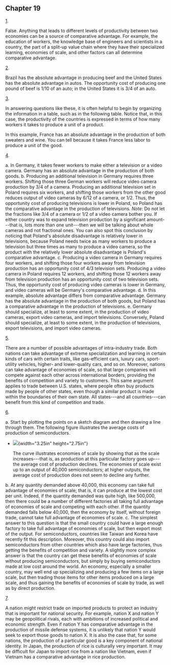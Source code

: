 ## Chapter 19

[1](http://openstax.org/books/principles-microeconomics-3e/pages/19-self-check-questions#fs-idp150363376).

False. Anything that leads to different levels of productivity between
two economies can be a source of comparative advantage. For example, the
education of workers, the knowledge base of engineers and scientists in
a country, the part of a split-up value chain where they have their
specialized learning, economies of scale, and other factors can all
determine comparative advantage.

[2](http://openstax.org/books/principles-microeconomics-3e/pages/19-self-check-questions#fs-idp176454304).

Brazil has the absolute advantage in producing beef and the United
States has the absolute advantage in autos. The opportunity cost of
producing one pound of beef is 1/10 of an auto; in the United States it
is 3/4 of an auto.

[3](http://openstax.org/books/principles-microeconomics-3e/pages/19-self-check-questions#fs-idp49111808).

In answering questions like these, it is often helpful to begin by
organizing the information in a table, such as in the following table.
Notice that, in this case, the productivity of the countries is
expressed in terms of how many workers it takes to produce a unit of a
product.

In this example, France has an absolute advantage in the production of
both sweaters and wine. You can tell because it takes France less labor
to produce a unit of the good.

[4](http://openstax.org/books/principles-microeconomics-3e/pages/19-self-check-questions#fs-idp72842560).

a.  In Germany, it takes fewer workers to make either a television or a
    video camera. Germany has an absolute advantage in the production of
    both goods.
b.  Producing an additional television in Germany requires three
    workers. Shifting those three German workers will reduce video
    camera production by 3/4 of a camera. Producing an additional
    television set in Poland requires six workers, and shifting those
    workers from the other good reduces output of video cameras by 6/12
    of a camera, or 1/2. Thus, the opportunity cost of producing
    televisions is lower in Poland, so Poland has the comparative
    advantage in the production of televisions. *Note*: Do not let the
    fractions like 3/4 of a camera or 1/2 of a video camera bother you.
    If either country was to expand television production by a
    significant amount---that is, lots more than one unit---then we will
    be talking about whole cameras and not fractional ones. You can also
    spot this conclusion by noticing that Poland's absolute disadvantage
    is relatively lower in televisions, because Poland needs twice as
    many workers to produce a television but three times as many to
    produce a video camera, so the product with the relatively lower
    absolute disadvantage is Poland's comparative advantage.
c.  Producing a video camera in Germany requires four workers, and
    shifting those four workers away from television production has an
    opportunity cost of 4/3 television sets. Producing a video camera in
    Poland requires 12 workers, and shifting those 12 workers away from
    television production has an opportunity cost of two television
    sets. Thus, the opportunity cost of producing video cameras is lower
    in Germany, and video cameras will be Germany's comparative
    advantage.
d.  In this example, absolute advantage differs from comparative
    advantage. Germany has the absolute advantage in the production of
    both goods, but Poland has a comparative advantage in the production
    of televisions.
e.  Germany should specialize, at least to some extent, in the
    production of video cameras, export video cameras, and import
    televisions. Conversely, Poland should specialize, at least to some
    extent, in the production of televisions, export televisions, and
    import video cameras.

[5](http://openstax.org/books/principles-microeconomics-3e/pages/19-self-check-questions#fs-idm56281808).

There are a number of possible advantages of intra-industry trade. Both
nations can take advantage of extreme specialization and learning in
certain kinds of cars with certain traits, like gas-efficient cars,
luxury cars, sport-utility vehicles, higher- and lower-quality cars, and
so on. Moreover, nations can take advantage of economies of scale, so
that large companies will compete against each other across
international borders, providing the benefits of competition and variety
to customers. This same argument applies to trade between U.S. states,
where people often buy products made by people of other states, even
though a similar product is made within the boundaries of their own
state. All states---and all countries---can benefit from this kind of
competition and trade.

[6](http://openstax.org/books/principles-microeconomics-3e/pages/19-self-check-questions#fs-idm20174080).

a.  Start by plotting the points on a sketch diagram and then drawing a
    line through them. The following figure illustrates the average
    costs of production of semiconductors.

-   ![](media/rId31.jpeg){width="3.25in" height="2.75in"}

    The curve illustrates economies of scale by showing that as the
    scale increases---that is, as production at this particular factory
    goes up---the average cost of production declines. The economies of
    scale exist up to an output of 40,000 semiconductors; at higher
    outputs, the average cost of production does not seem to decline any
    further.

b.  At any quantity demanded above 40,000, this economy can take full
    advantage of economies of scale; that is, it can produce at the
    lowest cost per unit. Indeed, if the quantity demanded was quite
    high, like 500,000, then there could be a number of different
    factories all taking full advantage of economies of scale and
    competing with each other. If the quantity demanded falls below
    40,000, then the economy by itself, without foreign trade, cannot
    take full advantage of economies of scale.
c.  The simplest answer to this question is that the small country could
    have a large enough factory to take full advantage of economies of
    scale, but then export most of the output. For semiconductors,
    countries like Taiwan and Korea have recently fit this description.
    Moreover, this country could also import semiconductors from other
    countries which also have large factories, thus getting the benefits
    of competition and variety. A slightly more complex answer is that
    the country can get these benefits of economies of scale without
    producing semiconductors, but simply by buying semiconductors made
    at low cost around the world. An economy, especially a smaller
    country, may well end up specializing and producing a few items on a
    large scale, but then trading those items for other items produced
    on a large scale, and thus gaining the benefits of economies of
    scale by trade, as well as by direct production.

[7](http://openstax.org/books/principles-microeconomics-3e/pages/19-self-check-questions#fs-idp62005328).

A nation might restrict trade on imported products to protect an
industry that is important for national security. For example, nation X
and nation Y may be geopolitical rivals, each with ambitions of
increased political and economic strength. Even if nation Y has
comparative advantage in the production of missile defense systems, it
is unlikely that nation Y would seek to export those goods to nation X.
It is also the case that, for some nations, the production of a
particular good is a key component of national identity. In Japan, the
production of rice is culturally very important. It may be difficult for
Japan to import rice from a nation like Vietnam, even if Vietnam has a
comparative advantage in rice production.
